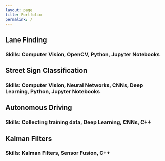 ```yaml
---
layout: page
title: Portfolio
permalink: /
---
```


## Lane Finding
### Skills: Computer Vision, OpenCV, Python, Jupyter Notebooks

## Street Sign Classification
### Skills: Computer Vision, Neural Networks, CNNs, Deep Learning, Python, Jupyter Notebooks 

## Autonomous Driving
### Skills: Collecting training data, Deep Learning, CNNs, C++

## Kalman Filters
### Skills: Kalman Filters, Sensor Fusion, C++
